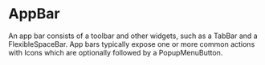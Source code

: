 # AppBar
An app bar consists of a toolbar and other widgets, such as a TabBar and a FlexibleSpaceBar. App bars typically expose one or more common actions with Icons which are optionally followed by a PopupMenuButton.

